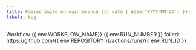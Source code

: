 ```yaml
---
title: Failed build on main branch ({{ date | date('YYYY-MM-DD') }})
labels: bug
---
```

Workflow {{ env.WORKFLOW_NAME}} {{ env.RUN_NUMBER }} failed: https://github.com/{{ env.REPOSITORY }}/actions/runs/{{ env.RUN_ID }}
